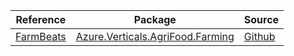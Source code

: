 | Reference | Package | Source |
|---|---|---|
|[FarmBeats](verticals.agrifood.farming-readme.md)|[Azure.Verticals.AgriFood.Farming](https://www.nuget.org/packages/Azure.Verticals.AgriFood.Farming)|[Github](https://github.com/Azure/azure-sdk-for-net)|

